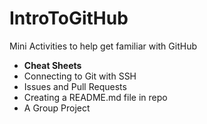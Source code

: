 # IntroToGitHub
Mini Activities to help get familiar with GitHub
- **Cheat Sheets**
- Connecting to Git with SSH
- Issues and Pull Requests
- Creating a README.md file in repo
- A Group Project 
